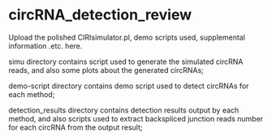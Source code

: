 # circRNA_detection_review
Upload the polished CIRIsimulator.pl, demo scripts used, supplemental information .etc. here.

simu directory contains script used to generate the simulated circRNA reads, and also some plots about the generated circRNAs;

demo-script directory contains demo script used to detect circRNAs for each method;

detection_results directory contains detection results output by each method, and also scripts used to extract backspliced junction reads number for each circRNA from the output result;

